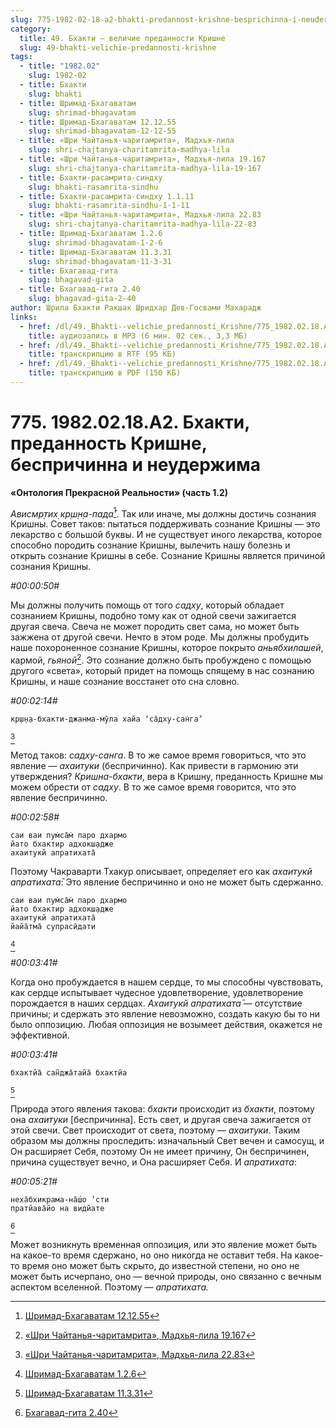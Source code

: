```yaml
---
slug: 775-1982-02-18-a2-bhakti-predannost-krishne-besprichinna-i-neuderzhima
category:
  title: 49. Бхакти — величие преданности Кришне
  slug: 49-bhakti-velichie-predannosti-krishne
tags:
  - title: "1982.02"
    slug: 1982-02
  - title: Бхакти
    slug: bhakti
  - title: Шримад-Бхагаватам
    slug: shrimad-bhagavatam
  - title: Шримад-Бхагаватам 12.12.55
    slug: shrimad-bhagavatam-12-12-55
  - title: «Шри Чайтанья-чаритамрита», Мадхья-лила
    slug: shri-chajtanya-charitamrita-madhya-lila
  - title: «Шри Чайтанья-чаритамрита», Мадхья-лила 19.167
    slug: shri-chajtanya-charitamrita-madhya-lila-19-167
  - title: Бхакти-расамрита-синдху
    slug: bhakti-rasamrita-sindhu
  - title: Бхакти-расамрита-синдху 1.1.11
    slug: bhakti-rasamrita-sindhu-1-1-11
  - title: «Шри Чайтанья-чаритамрита», Мадхья-лила 22.83
    slug: shri-chajtanya-charitamrita-madhya-lila-22-83
  - title: Шримад-Бхагаватам 1.2.6
    slug: shrimad-bhagavatam-1-2-6
  - title: Шримад-Бхагаватам 11.3.31
    slug: shrimad-bhagavatam-11-3-31
  - title: Бхагавад-гита
    slug: bhagavad-gita
  - title: Бхагавад-гита 2.40
    slug: bhagavad-gita-2-40
author: Шрила Бхакти Ракшак Шридхар Дев-Госвами Махарадж
links:
  - href: /dl/49._Bhakti--velichie_predannosti_Krishne/775_1982.02.18.A2_SridharMj_Bhakti_predannost_Krishne_besprichinna_i_neuderjima.mp3
    title: аудиозапись в MP3 (6 мин. 02 сек., 3,3 МБ)
  - href: /dl/49._Bhakti--velichie_predannosti_Krishne/775_1982.02.18.A2_SridharMj_Bhakti_predannost_Krishne_besprichinna_i_neuderjima.rtf
    title: транскрипцию в RTF (95 КБ)
  - href: /dl/49._Bhakti--velichie_predannosti_Krishne/775_1982.02.18.A2_SridharMj_Bhakti_predannost_Krishne_besprichinna_i_neuderjima.pdf
    title: транскрипцию в PDF (150 КБ)
---
```


# 775. 1982.02.18.A2. Бхакти, преданность Кришне, беспричинна и неудержима

**«Онтология Прекрасной Реальности» (часть 1.2)**

*Ависмр̣тих̣ кр̣ш̣н̣а-пада̄*[^_ftn1]. Так или иначе, мы должны достичь сознания Кришны. Совет таков: пытаться поддерживать сознание Кришны — это лекарство с большой буквы. И не существует иного лекарства, которое способно породить сознание Кришны, вылечить нашу болезнь и открыть сознание Кришны в себе. Сознание Кришны является причиной сознания Кришны.

*#00:00:50#*

Мы должны получить помощь от того *садху*, который обладает сознанием Кришны, подобно тому как от одной свечи зажигается другая свеча. Свеча не может породить свет сама, но может быть зажжена от другой свечи. Нечто в этом роде. Мы должны пробудить наше похороненное сознание Кришны, которое покрыто *аньябхилашей*, кармой, *гьяной*[^_ftn2]. Это сознание должно быть пробуждено с помощью другого «света», который придет на помощь спящему в нас сознанию Кришны, и наше сознание восстанет ото сна словно.

*#00:02:14#*

    кр̣ш̣н̣а-бхакти-джанма-мӯла хайа ‘са̄дху-сан̇га’
[^_ftn3]

Метод таков: *садху-санга*. В то же самое время говориться, что это явление — *ахаитуки* (беспричинно). Как привести в гармонию эти утверждения? *Кришна-бхакти*, вера в Кришну, преданность Кришне мы можем обрести от *садху*. В то же самое время говорится, что это явление беспричинно.

*#00:02:58#*

    саи ваи пум̇са̄м̇ паро дхармо
    йато бхактир адхокш̣адже
    ахаитукй апратихата̄

Поэтому Чакраварти Тхакур описывает, определяет его как *ахаитукй апратихата̄*: Это явление беспричинно и оно не может быть сдержанно.

    саи ваи пум̇са̄м̇ паро дхармо
    йато бхактир адхокш̣адже
    ахаитукй апратихата̄
    йайа̄тма̄ супрасӣдати
[^_ftn4]

*#00:03:41#*

Когда оно пробуждается в нашем сердце, то мы способны чувствовать, как сердце испытывает чудесное удовлетворение, удовлетворение порождается в наших сердцах. *Ахаитукй апратихата̄* — отсутствие причины; и сдержать это явление невозможно, создать какую бы то ни было оппозицию. Любая оппозиция не возымеет действия, окажется не эффективной.

*#00:03:41#*

    бхактйа̄ сан̃джа̄тайа̄ бхактйа
[^_ftn5]

Природа этого явления такова: *бхакти* происходит из *бхакти*, поэтому она *ахаитуки* [беспричинна]. Есть свет, и другая свеча зажигается от этой свечи. Свет происходит от света, поэтому — *ахаитуки*. Таким образом мы должны проследить: изначальный Свет вечен и самосущ, и Он расширяет Себя, поэтому Он не имеет причину, Он беспричинен, причина существует вечно, и Она расширяет Себя. И *апратихата*:

*#00:05:21#*

    неха̄бхикрама-на̄ш́о ’сти
    пратйава̄йо на видйате
[^_ftn6]

Может возникнуть временная оппозиция, или это явление может быть на какое-то время сдержано, но оно никогда не оставит тебя. На какое-то время оно может быть скрыто, до известной степени, но оно не может быть исчерпано, оно — вечной природы, оно связанно с вечным аспектом вселенной. Поэтому — *апратихата.*



[^_ftn1]: [Шримад-Бхагаватам 12.12.55](../notes/shrimad-bhagavatam/shrimad-bhagavatam-12-12-55.md)

[^_ftn2]: [«Шри Чайтанья-чаритамрита», Мадхья-лила 19.167](../notes/shri-chajtanya-charitamrita-madhya-lila/shri-chajtanya-charitamrita-madhya-lila-19-167.md)

[^_ftn3]: [«Шри Чайтанья-чаритамрита», Мадхья-лила 22.83](../notes/shri-chajtanya-charitamrita-madhya-lila/shri-chajtanya-charitamrita-madhya-lila-22-83.md)

[^_ftn4]: [Шримад-Бхагаватам 1.2.6](../notes/shrimad-bhagavatam/shrimad-bhagavatam-1-2-6.md)

[^_ftn5]: [Шримад-Бхагаватам 11.3.31](../notes/shrimad-bhagavatam/shrimad-bhagavatam-11-3-31.md)

[^_ftn6]: [Бхагавад-гита 2.40](../notes/bhagavad-gita/bhagavad-gita-2-40.md)
